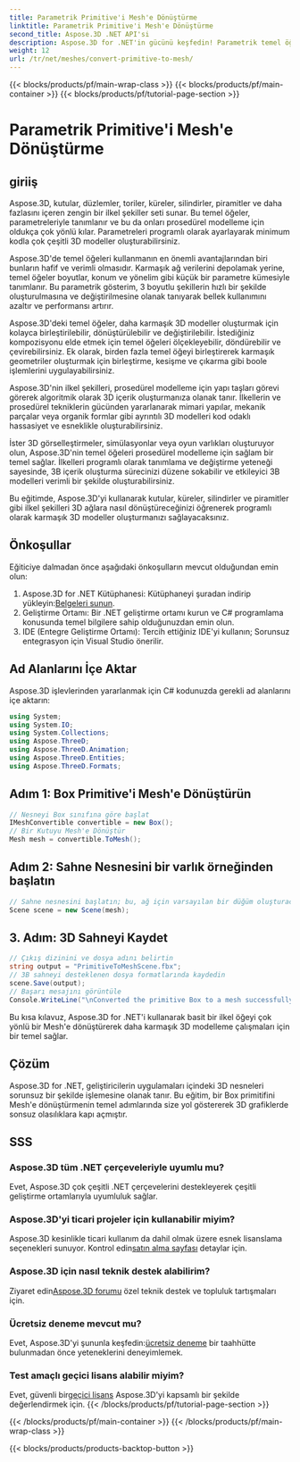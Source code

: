 ```yaml
---
title: Parametrik Primitive'i Mesh'e Dönüştürme
linktitle: Parametrik Primitive'i Mesh'e Dönüştürme
second_title: Aspose.3D .NET API'si
description: Aspose.3D for .NET'in gücünü keşfedin! Parametrik temel öğeleri zahmetsizce çok yönlü Mesh'e dönüştürün. 3D grafik oyununuzu bugün yükseltin.
weight: 12
url: /tr/net/meshes/convert-primitive-to-mesh/
---
```


{{< blocks/products/pf/main-wrap-class >}}
{{< blocks/products/pf/main-container >}}
{{< blocks/products/pf/tutorial-page-section >}}

# Parametrik Primitive'i Mesh'e Dönüştürme

## giriiş

Aspose.3D, kutular, düzlemler, toriler, küreler, silindirler, piramitler ve daha fazlasını içeren zengin bir ilkel şekiller seti sunar. Bu temel öğeler, parametreleriyle tanımlanır ve bu da onları prosedürel modelleme için oldukça çok yönlü kılar. Parametreleri programlı olarak ayarlayarak minimum kodla çok çeşitli 3D modeller oluşturabilirsiniz.

Aspose.3D'de temel öğeleri kullanmanın en önemli avantajlarından biri bunların hafif ve verimli olmasıdır. Karmaşık ağ verilerini depolamak yerine, temel öğeler boyutlar, konum ve yönelim gibi küçük bir parametre kümesiyle tanımlanır. Bu parametrik gösterim, 3 boyutlu şekillerin hızlı bir şekilde oluşturulmasına ve değiştirilmesine olanak tanıyarak bellek kullanımını azaltır ve performansı artırır.

Aspose.3D'deki temel öğeler, daha karmaşık 3D modeller oluşturmak için kolayca birleştirilebilir, dönüştürülebilir ve değiştirilebilir. İstediğiniz kompozisyonu elde etmek için temel öğeleri ölçekleyebilir, döndürebilir ve çevirebilirsiniz. Ek olarak, birden fazla temel öğeyi birleştirerek karmaşık geometriler oluşturmak için birleştirme, kesişme ve çıkarma gibi boole işlemlerini uygulayabilirsiniz.

Aspose.3D'nin ilkel şekilleri, prosedürel modelleme için yapı taşları görevi görerek algoritmik olarak 3D içerik oluşturmanıza olanak tanır. İlkellerin ve prosedürel tekniklerin gücünden yararlanarak mimari yapılar, mekanik parçalar veya organik formlar gibi ayrıntılı 3D modelleri kod odaklı hassasiyet ve esneklikle oluşturabilirsiniz.

İster 3D görselleştirmeler, simülasyonlar veya oyun varlıkları oluşturuyor olun, Aspose.3D'nin temel öğeleri prosedürel modelleme için sağlam bir temel sağlar. İlkelleri programlı olarak tanımlama ve değiştirme yeteneği sayesinde, 3B içerik oluşturma sürecinizi düzene sokabilir ve etkileyici 3B modelleri verimli bir şekilde oluşturabilirsiniz.

Bu eğitimde, Aspose.3D'yi kullanarak kutular, küreler, silindirler ve piramitler gibi ilkel şekilleri 3D ağlara nasıl dönüştüreceğinizi öğrenerek programlı olarak karmaşık 3D modeller oluşturmanızı sağlayacaksınız.


## Önkoşullar
Eğiticiye dalmadan önce aşağıdaki önkoşulların mevcut olduğundan emin olun:
1.  Aspose.3D for .NET Kütüphanesi: Kütüphaneyi şuradan indirip yükleyin:[Belgeleri sunun](https://reference.aspose.com/3d/net/).
2. Geliştirme Ortamı: Bir .NET geliştirme ortamı kurun ve C# programlama konusunda temel bilgilere sahip olduğunuzdan emin olun.
3. IDE (Entegre Geliştirme Ortamı): Tercih ettiğiniz IDE'yi kullanın; Sorunsuz entegrasyon için Visual Studio önerilir.
## Ad Alanlarını İçe Aktar
Aspose.3D işlevlerinden yararlanmak için C# kodunuzda gerekli ad alanlarını içe aktarın:
```csharp
using System;
using System.IO;
using System.Collections;
using Aspose.ThreeD;
using Aspose.ThreeD.Animation;
using Aspose.ThreeD.Entities;
using Aspose.ThreeD.Formats;
```
## Adım 1: Box Primitive'i Mesh'e Dönüştürün
```csharp
// Nesneyi Box sınıfına göre başlat
IMeshConvertible convertible = new Box();
// Bir Kutuyu Mesh'e Dönüştür
Mesh mesh = convertible.ToMesh();
```
## Adım 2: Sahne Nesnesini bir varlık örneğinden başlatın
```csharp
// Sahne nesnesini başlatın; bu, ağ için varsayılan bir düğüm oluşturacaktır
Scene scene = new Scene(mesh);
```
## 3. Adım: 3D Sahneyi Kaydet
```csharp
// Çıkış dizinini ve dosya adını belirtin
string output = "PrimitiveToMeshScene.fbx";
// 3B sahneyi desteklenen dosya formatlarında kaydedin
scene.Save(output);
// Başarı mesajını görüntüle
Console.WriteLine("\nConverted the primitive Box to a mesh successfully.\nFile saved at " + output);
```
Bu kısa kılavuz, Aspose.3D for .NET'i kullanarak basit bir ilkel öğeyi çok yönlü bir Mesh'e dönüştürerek daha karmaşık 3D modelleme çalışmaları için bir temel sağlar.
## Çözüm
Aspose.3D for .NET, geliştiricilerin uygulamaları içindeki 3D nesneleri sorunsuz bir şekilde işlemesine olanak tanır. Bu eğitim, bir Box primitifini Mesh'e dönüştürmenin temel adımlarında size yol göstererek 3D grafiklerde sonsuz olasılıklara kapı açmıştır.
## SSS
### Aspose.3D tüm .NET çerçeveleriyle uyumlu mu?
Evet, Aspose.3D çok çeşitli .NET çerçevelerini destekleyerek çeşitli geliştirme ortamlarıyla uyumluluk sağlar.
### Aspose.3D'yi ticari projeler için kullanabilir miyim?
 Aspose.3D kesinlikle ticari kullanım da dahil olmak üzere esnek lisanslama seçenekleri sunuyor. Kontrol edin[satın alma sayfası](https://purchase.aspose.com/buy) detaylar için.
### Aspose.3D için nasıl teknik destek alabilirim?
 Ziyaret edin[Aspose.3D forumu](https://forum.aspose.com/c/3d/18) özel teknik destek ve topluluk tartışmaları için.
### Ücretsiz deneme mevcut mu?
 Evet, Aspose.3D'yi şununla keşfedin:[ücretsiz deneme](https://releases.aspose.com/) bir taahhütte bulunmadan önce yeteneklerini deneyimlemek.
### Test amaçlı geçici lisans alabilir miyim?
 Evet, güvenli bir[geçici lisans](https://purchase.aspose.com/temporary-license/) Aspose.3D'yi kapsamlı bir şekilde değerlendirmek için.
{{< /blocks/products/pf/tutorial-page-section >}}

{{< /blocks/products/pf/main-container >}}
{{< /blocks/products/pf/main-wrap-class >}}

{{< blocks/products/products-backtop-button >}}
